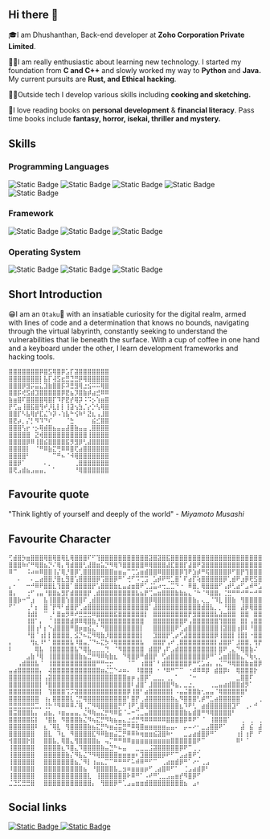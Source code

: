 ## Hi there 👋
🎓I am Dhushanthan, Back-end developer at **Zoho Corporation Private Limited**.

🧑‍💻I am really enthusiastic about learning new technology. I started my foundation from **C and C++** and slowly worked my way to **Python** and **Java.** My current pursuits are **Rust, and Ethical hacking**.

🧑‍🍳Outside tech I develop various skills including **cooking and sketching.**

📖I love reading books on **personal development** & **financial literacy**. Pass time books include **fantasy, horror, isekai, thriller and mystery.**

## Skills
### Programming Languages
<div>
<!-- C -->
<img alt="Static Badge" src="https://img.shields.io/badge/-programming?style=for-the-badge&logo=c&logoColor=white&labelColor=%23007acc&color=%23007acc">
<!-- C++ -->
<img alt="Static Badge" src="https://img.shields.io/badge/C++-programming?style=for-the-badge&logo=c%2B%2B&logoColor=white&color=%2300599c">
<!-- Java -->
<img alt="Static Badge" src="https://img.shields.io/badge/JAVA-programming?style=for-the-badge&logoColor=white&color=%23e25040">
<!-- Python -->
<img alt="Static Badge" src="https://img.shields.io/badge/Python-programming?style=for-the-badge&logo=python&logoColor=white&color=%23547da6">
<!-- javascript -->
<img alt="Static Badge" src="https://img.shields.io/badge/javascript-programming?style=for-the-badge&logo=javascript&logoColor=white&color=%23f0dc55">
</div>

### Framework
<div>
<!-- Flask -->
<img alt="Static Badge" src="https://img.shields.io/badge/Flask-framework?style=for-the-badge&logo=flask&logoColor=white&color=%23000">
<!-- Django -->
<img alt="Static Badge" src="https://img.shields.io/badge/Django-framework?style=for-the-badge&logo=django&logoColor=white&color=%23092e20">
<!-- Laravel -->
<img alt="Static Badge" src="https://img.shields.io/badge/Laravel-framework?style=for-the-badge&logo=laravel&logoColor=white&color=%23ff2d20">
</div>

### Operating System 
<div>
<img alt="Static Badge" src="https://img.shields.io/badge/Windows-OS?style=for-the-badge&logo=windows&logoColor=white&color=%230078d6">
<img alt="Static Badge" src="https://img.shields.io/badge/Linux-OS?style=for-the-badge&logo=linux&logoColor=white&color=%23000">
<img alt="Static Badge" src="https://img.shields.io/badge/Mac-OS?style=for-the-badge&logo=apple&logoColor=white&color=%23999999">
</div>

<!-- TODO: add github stats -->

## Short Introduction
😁I am an `Otaku`🏯 with an insatiable curiosity for the digital realm, armed with lines of code and a determination that knows no bounds, navigating through the virtual labyrinth, constantly seeking to understand the vulnerabilities that lie beneath the surface. With a cup of coffee in one hand and a keyboard under the other, I learn development frameworks and hacking tools.

```
⣿⣿⣿⣿⣿⣿⣿⡿⣿⣫⢿⣿⡿⣡⡏⣽⣿⣿⣿⣿⣿⣿⣿
⣿⣿⣿⣿⣿⣿⣿⡇⣧⡏⢼⣫⣖⣛⣙⣛⡿⢿⣿⣿⣿⣿⣿
⣿⣿⣿⡿⣻⡭⣭⣅⣹⣷⣿⣿⡯⠽⣛⣻⢿⣐⣪⠭⠭⢿⣿
⣿⣿⡯⢞⣫⣾⣹⣿⣿⣿⣿⣿⡿⣟⣦⡹⣿⣷⡾⣴⣚⠿⠿
⣷⣶⣿⠏⣿⣿⣿⣿⢿⣿⡏⠹⡟⣟⡞⢿⡽⠨⠩⡢⢱⣶⣿
⡟⢋⣤⢸⣿⣯⣿⢻⠞⡸⣇⡇⡇⢸⣽⢢⣳⡈⡔⡑⢣⢿⣿
⣿⣿⡏⠣⣧⢿⡞⣏⣌⠱⡽⠠⢱⣧⠓⢪⠷⠃⣝⣆⢠⣸⣿
⣿⣟⡴⡀⡌⡃⠻⠹⠙⠎⠀⠀⠀⠈⣓⠀⠀⠀⠀⣮⣊⣿⣿
⣿⣿⣿⢣⡖⠐⡢⢿⣾⣿⣦⣤⣤⣼⣿⣷⣤⣤⢀⣿⣿⣿⣿
⣿⣿⣿⣿⣿⠀⣝⢾⣿⣿⣿⣿⣿⣿⣿⣿⣿⣿⢸⣿⣿⣿⣿
⣿⣿⣿⣿⡿⠿⢸⣿⣮⣿⣿⣿⣿⣯⡻⣻⡿⢃⣼⣿⣿⣿⣿
⣿⣿⣿⣿⡇⠀⠈⠛⠿⣷⣍⢛⠿⠿⣿⢏⣴⣿⣿⣿⣿⣿⣿
⣿⣿⣿⣿⠃⠀⠀⠀⠀⠀⠉⠛⠦⠈⠺⢿⣿⣿⣿⣿⣿⣿⣿
⣿⣿⡿⠁⠀⠀⠀⠀⠄⡀⠀⠀⠀⠀⠀⢀⣿⣿⣿⣿⣿⣿⣿
⣿⢟⣠⣾⣦⣠⣤⣤⡀⠀⠁⠀⠀⠀⠀⠘⢿⣿⣿⣿⣿⣿⣿
```
## Favourite quote
"Think lightly of yourself and deeply of the world" - _Miyamoto Musashi_

## Favourite Character
```
⢋⣾⣿⡳⣶⣿⣿⣿⢿⣿⢿⣿⢿⣇⢿⣿⣿⣿⠏⠋⢹⣿⣿⣿⣿⣿⣿⣿⣿⣿⣿⣿⣽⣿⣽⣿⣯⣿⣿⣿⣿⣿⣿⣿⣿⣿⣿⣿⣿⣿⣿⣿⣿⣿⣿⣿⣿⣿⣿⣿⣿⣿⣿⣿⣿
⣿⣿⣿⠷⠎⠛⢿⣿⣦⡙⠌⢿⡄⢻⣾⣿⣿⢃⣼⣿⣶⣥⡙⠻⢿⠹⣿⣿⣿⣿⣿⠿⢿⣿⣿⣿⣼⣏⣿⣿⡏⣼⣿⠟⣽⣿⣿⣿⣿⣿⣿⣿⣿⣿⣿⣿⣿⣿⣿⣿⣿⣿⣿⡟⣿
⠿⠉⠀⠀⠨⠴⠶⠿⣿⣿⢸⡌⢿⡘⣿⡿⢁⣿⣿⣿⣿⣿⣿⣿⣶⣶⣤⠉⢉⣡⣶⣾⣿⣿⠿⣿⣿⣿⣿⡿⢹⠟⣱⡾⠛⢯⣿⣿⣿⣿⡿⠋⣿⡟⢹⣿⣿⣿⣿⣿⣿⣿⡿⣹⣿
⠀⠀⠄⠀⠀⠄⣀⣴⣿⣿⡘⣿⣆⣻⣿⢡⣿⣿⣿⣿⡿⢩⣿⣿⡿⠛⠁⢚⠋⠩⢉⣩⠀⣡⡾⠟⢛⣁⣿⠁⠏⣴⡏⢵⣿⣿⣿⣿⣿⡿⢁⣾⠟⣰⡿⢟⣫⣿⡿⣻⣿⢟⣼⣿⣿
⡄⠂⠀⠀⠒⠚⠿⠟⣿⣿⣇⢹⣿⣿⠁⣿⣿⣿⣿⡟⢡⣿⣿⣿⣷⣆⣤⣴⣶⣿⠟⢁⣨⣥⠴⢒⣀⣉⠙⠐⠀⠿⣿⡀⢿⣿⣿⣿⠋⢠⡾⢃⣴⠋⣠⠾⠛⣡⣾⡿⢋⣾⢟⣫⣥
⣿⡄⠀⠀⢐⠋⢠⣤⠘⣿⣿⣦⣻⡏⣾⣿⣿⣿⡟⢀⣾⣿⣿⣿⣿⣿⣿⣿⣿⣧⣦⡟⢉⣤⣶⣿⣿⣿⣷⣷⣦⣄⠈⠓⠈⠻⣿⣿⡄⢈⣛⠛⠛⠚⠛⠒⠚⠛⠛⠷⠿⣿⣟⣫⣥
⣿⣿⡷⠒⠉⣰⠀⠀⣧⢸⣿⣿⣿⢱⣿⣿⣿⠏⢀⣾⣿⣿⣿⣿⣿⣿⣿⣿⣿⣿⣿⣿⡿⢿⣿⣿⣿⣿⣿⣿⣿⣿⣷⡄⢄⣀⠈⠹⣇⢸⣿⣷⠀⢻⣿⣿⣿⣿⣿⣿⠇⢸⣿⣿⣿
⠋⠁⠀⠀⢀⠃⡆⠀⣿⠈⡟⠻⠃⣾⣿⡟⢁⣴⣿⣿⣿⣿⣿⣿⣿⣿⣿⣿⣿⣿⣿⣿⠁⣼⣿⣿⣿⣿⣿⣿⣿⣿⣿⣿⣾⣿⣧⡀⡀⠘⣿⣿⠀⣼⡿⢿⣿⣿⣿⣿⠁⢸⣿⣭⣶
⠀⠀⠀⠀⢸⣾⡇⠀⠉⢀⠃⣿⣶⡻⠿⠞⣛⣛⣛⠿⣿⣿⣿⣿⣯⣿⣿⣿⣿⣿⣿⡇⠀⣿⣿⣿⣿⣿⣿⣿⣿⡟⣻⣿⣿⣿⣿⣧⣼⣶⣿⣿⠀⣿⣿⠀⣿⣿⣿⣿⠀⢸⡿⠟⢋
⠀⠀⠀⠀⢸⣿⠁⡄⠀⠈⢸⣿⣿⣿⣾⡿⠿⢿⣿⣷⡘⣿⣿⣿⣿⣿⣿⣿⣿⣿⣿⠀⠀⣿⣿⣿⣿⣿⣿⣿⠟⢠⣿⣿⣿⣿⣿⣿⢹⣿⣿⣿⠀⣿⡇⢠⣿⣿⣿⣿⢀⡷⠔⠚⣛
⠀⠀⠀⠀⢸⣿⢰⠃⡆⠑⣼⣿⣿⣿⠛⣿⡶⣶⣮⣄⠁⠙⣿⣿⣿⣿⣿⣿⣿⣿⡇⠀⠀⣿⣿⣿⣿⣿⠟⢁⣴⣿⣿⣿⣿⣿⣿⣿⢸⣽⣿⣿⢰⡿⠇⠘⣿⣿⣿⠃⣸⣷⣶⣿⠏
⠀⠀⠀⠀⠘⣿⠈⢰⡇⡇⣿⣿⣿⣿⡀⣪⡙⠦⣍⠻⢿⣷⡸⣿⣿⣿⣿⣿⣿⣿⡇⠀⠀⣹⣿⣿⡟⢁⡴⢋⣼⣿⣿⣿⣿⣿⣿⡿⢸⣿⣿⡇⢸⣿⡇⠐⣿⣿⡏⠀⠟⣉⡁⠀⢀
⡄⠀⠀⠀⠀⢻⣆⠸⠃⠁⣿⣿⣿⣿⣧⠸⣿⣤⡈⠙⠦⣍⡳⠘⢿⣿⣿⣿⣿⣿⣧⠀⠀⣿⣿⡟⢠⠞⢀⣿⣿⣿⣿⣿⣿⣿⣿⡇⣼⣿⡿⠁⣸⣿⣿⡀⢻⡟⠁⣸⠞⣉⣤⡶⢿
⠇⠀⠀⠀⠀⠀⢿⣧⠀⢸⣿⣿⣿⣿⣿⣧⠙⢿⣧⣀⣀⣀⢙⠀⠈⠻⣿⣿⣿⣿⣿⠀⣾⣿⡟⢠⠏⣠⣾⣿⣿⣿⣿⣿⣿⣿⣿⡇⣿⠟⢀⣄⠙⢿⣿⣷⠌⠀⢠⡿⠓⠃⠀⠄⠚
⠀⠀⠀⠀⣠⣷⠘⢿⠀⢸⣿⣿⣿⣿⣿⣿⣷⣦⣉⠛⠻⠿⢷⣷⣆⠀⠙⢿⣿⡿⠛⣾⣿⡟⠀⢋⣴⣿⣿⣿⣿⣿⣿⣿⣿⡿⠛⠁⣡⣶⣿⣿⣷⣄⠙⢷⢆⡀⢀⠀⠀⠀⢀⠠⠦
⠀⠀⢠⣾⣿⣿⣧⠈⠀⢸⣿⣿⣿⣿⣿⣿⣿⣿⣿⣿⠛⠛⢒⡒⠀⠀⠀⠈⠉⠀⢰⣿⣿⠁⠃⣾⣿⣿⣿⣿⣿⡿⠛⢋⣡⣴⡄⢠⣌⠉⠻⢿⣿⣿⣷⣶⣿⡿⠀⠀⢀⠀⠀⠀⠂
⣤⣴⣿⣿⣿⣿⣿⡄⠀⢼⣿⣿⣿⣿⣿⣿⣿⣿⣿⣿⣿⣶⣌⣉⠑⠴⠶⠄⠀⠸⣿⣿⣿⠀⠂⠘⠿⠛⠉⠉⠀⠐⠾⠿⠿⡿⠀⣾⣿⡿⠆⠀⢿⣿⣿⣿⡗⠀⠀⠀⠀⠀⠀⠀⠀
⣿⣿⣿⣿⣿⣿⣿⡇⢠⣽⣿⣿⣿⣿⣿⣿⣿⣿⣿⣿⣿⣿⣿⣿⣿⣿⣿⣶⡶⢠⣿⡿⠁⣀⣀⡀⢀⡀⠁⠀⠀⠈⠒⠀⠀⠀⠀⠀⠀⠀⠀⠀⣀⣿⣿⠏⠀⠀⢀⠀⠀⠀⠈⠂⠀
⣿⣿⣿⣿⣿⣿⣿⡇⠘⣿⣿⣿⣿⣿⣿⣿⣿⣿⣿⣿⣿⣿⣿⣿⣿⣿⣿⣿⠇⣼⣿⠁⣸⣿⣿⣿⣿⠻⣦⡀⣀⣐⡀⠀⠀⠀⢀⣀⣤⣴⣾⣿⣿⣾⡻⠁⠀⠀⡎⠀⠀⠀⠰⠀⠀
⣿⣿⣿⣿⣿⣿⣿⡇⠀⢹⣿⣿⣿⢩⡩⣽⣿⣿⣿⣿⣿⣿⣿⣿⣿⣿⣿⡿⢸⣿⠃⣴⣿⣿⣿⣿⣿⡇⠠⣤⣬⣿⣿⣷⢂⣤⣤⠈⢿⣿⣿⣿⣿⣿⠃⠀⠀⠀⠀⠀⢀⠀⠀⠀⠀
⣿⣿⣿⣿⣿⣿⣿⠀⢰⡄⣿⣿⣿⣿⣇⢈⡛⢿⣿⣿⣿⣿⣿⣿⣿⣿⣿⠃⣿⡟⢀⣼⣿⣿⣿⣿⣿⣷⣄⠻⣿⣿⣿⢃⡾⠛⣁⣴⣿⣿⣿⣿⣿⠁⠀⠀⠀⢀⡀⠀⠀⠀⠀⠀⠀
⣛⣛⣛⣛⣛⣛⣉⡀⢘⡓⠘⠻⠿⠿⠿⠌⢿⢀⡉⠻⢿⣿⣿⣿⣿⡛⠋⢸⠟⢁⣿⢿⣿⣿⣿⣿⣿⣿⣿⣆⠹⠟⢃⠀⣴⣾⣿⣿⣿⣿⣿⣹⠋⠀⢀⠄⠚⠀⠀⠀⠀⠀⠀⠀⠀
⣿⣭⣿⣿⣿⣧⡄⠀⣴⣦⡀⠰⣶⣤⣤⣤⡀⣌⠻⢷⣤⣌⡛⠻⠿⣯⠈⠤⠒⢉⣀⣤⣿⣿⣿⣿⣿⣿⣿⣿⣷⣦⣾⣿⠛⠻⢿⣿⣿⣿⣿⠃⠀⠀⠀⠀⠀⠀⠀⠀⠀⠀⠀⠀⠀
⣿⣿⣿⣿⣿⣯⡇⠀⠘⣿⣧⠀⠻⣿⣿⣿⣷⣌⠻⢦⣍⡛⠻⢷⣦⣤⣄⣐⣚⡛⠻⠿⠿⠿⠿⠿⣿⣿⣿⣿⡿⠿⠟⠁⠈⠀⢸⣿⣿⣿⠁⠀⠀⢀⠀⢀⠀⢀⠀⠀⠀⠀⠀⠀⠀
⣿⣿⣿⣿⣿⣿⠇⠀⣆⠈⢿⣇⠀⢻⣿⣿⣿⣿⣷⣦⣍⡛⠳⣶⣬⣭⣛⠛⠿⢿⣿⣶⣶⣶⣶⣶⣤⣤⠄⠀⡤⠤⠔⠂⣀⣠⣿⣿⠟⠁⠀⠀⠀⣼⠀⣮⠀⣼⠇⠀⠀⠀⠀⠀⠀
⣿⣿⣿⣿⣿⣿⠀⠀⣿⣇⠀⠹⣆⠀⠻⣿⣿⣿⣿⣏⠻⠿⣷⣶⣬⣉⡛⠿⠿⠷⢶⣶⣶⣮⣽⣿⠷⠂⠀⠀⣀⣠⣴⣾⣿⡿⠛⠁⠀⠀⠀⠀⢰⡇⢰⡟⠀⠋⠀⠀⠀⠀⠀⠀⠀
⢺⣿⣿⣿⡗⣿⠀⠀⣿⣿⣧⡀⢿⣿⣄⢻⣿⣿⣿⣿⣦⠀⢤⡉⠛⠛⠿⠿⣶⣶⣶⣶⣶⣶⣶⣶⣶⣿⣿⣿⣿⣿⣿⠟⠉⠀⠀⠀⠀⠀⠀⠀⠿⠃⠈⠀⠀⠀⠀⠀⠀⠀⠀⠀⢀
⢸⣿⣿⣿⣿⣿⠀⠀⣿⣿⣿⣿⣆⠹⣿⣄⠹⣿⣿⣿⣿⣷⣤⣙⠓⠦⣤⠀⠀⣀⣀⣀⣨⣽⣿⣿⣿⣿⣿⡿⠟⠉⢀⢀⠀⠀⠀⠀⠀⠀⠀⠀⠀⠀⠀⠀⠀⠀⠀⠀⠀⠀⠀⠀⠄
⢸⣿⣿⣿⣿⣿⠀⠀⣿⣿⣿⣿⣿⣷⡌⠻⣧⣌⠙⠻⢿⣿⣿⣿⣿⣶⣶⣶⣶⠆⣹⣿⣿⣿⣿⡿⠟⠋⠉⣠⣴⣿⠟⢁⠀⠀⠀⠀⠀⠀⠀⠀⠀⠀⠀⠀⠀⠀⠀⠀⠀⠀⠀⡜⣰
⢸⣿⣿⣿⣿⣿⠀⠀⣿⣿⣿⣿⣿⣿⣿⣦⡈⠻⡇⢰⣤⣄⡉⠉⠛⠛⠛⠋⠥⠾⠿⠛⠋⠉⠀⢀⣴⣶⣾⡿⠛⠁⠔⠂⢀⣠⠀⠀⠀⠀⠀⠀⠀⠀⠀⠀⠀⠀⠀⠀⠀⠀⣼⢁⣿
⠸⣿⣿⣿⣿⣿⠀⠀⣿⣿⣿⣿⣿⣿⣿⣿⣿⣦⠀⠘⣿⣿⣿⣿⣧⣀⣲⠶⣶⣶⣶⡶⠋⢀⣴⣿⠿⠋⠁⠀⢈⣠⣴⣾⡿⠃⠀⠀⠀⠀⠀⠀⠀⠀⠀⠀⠀⠀⠀⠀⠀⣴⠇⣾⣿
⢸⣿⣿⣿⣿⣿⠀⠀⣿⣿⣿⣿⣿⣿⣿⣿⣿⣿⣇⠀⢸⣿⣿⣿⣿⣿⣿⠗⠿⠛⠁⠠⠞⠛⢁⣀⣠⣤⣶⡞⠻⣿⡿⠋⠀⠀⠀⠀⠀⠀⠀⠀⠀⠀⠀⠀⠀⠀⠀⠀⣸⡏⢸⣿⣿
⣈⣙⣋⣛⣛⣿⠀⠀⣿⣿⣿⣿⣿⣿⣿⣿⣿⣿⣿⡄⠀⢻⣿⣿⡿⠛⢁⣠⣤⣶⣶⣾⣿⣿⣿⣿⣿⣿⣿⣿⣦⠀⣠⠆⠀⠀⠀⠀⠀⠀⠀⠀⠀⠀⠀⠀⠀⠀⠀⣴⡿⢀⣿⣿⣿
```

## Social links

<a href="https://www.linkedin.com/in/dhushanthan/">
<img alt="Static Badge" src="https://img.shields.io/badge/Linkedin-link?style=for-the-badge&logo=linkedin&color=%230a66c1">
</a>
<a href="https://www.youtube.com/@Not_A_Pro_Stream">
<img alt="Static Badge" src="https://img.shields.io/badge/Youtube-link?style=for-the-badge&logo=youtube&color=%23ff0000">
</a>
